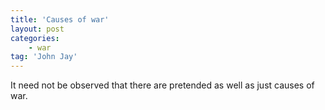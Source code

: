 ```yaml
---
title: 'Causes of war'
layout: post
categories:
    - war
tag: 'John Jay'
---
```


It need not be observed that there are pretended as well as just causes of war.